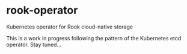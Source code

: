 # rook-operator
Kubernetes operator for Rook cloud-native storage

This is a work in progress following the pattern of the Kubernetes etcd operator. Stay tuned...